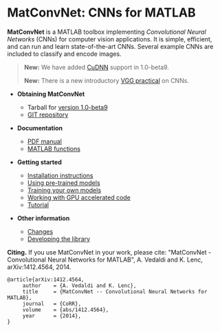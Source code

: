 # MatConvNet: CNNs for MATLAB

**MatConvNet** is a MATLAB toolbox implementing *Convolutional Neural
Networks* (CNNs) for computer vision applications. It is simple,
efficient, and can run and learn state-of-the-art CNNs. Several
example CNNs are included to classify and encode images.

> **New:** We have added [CuDNN](install.md#cudnn) support in 1.0-beta9.
>
> **New:** There is a new introductory <a
> href='http://www.robots.ox.ac.uk/~vgg/practicals/cnn/index.html'>VGG
> practical</a> on CNNs.

*   **Obtaining MatConvNet**
    - Tarball for [version 1.0-beta9](download/matconvnet-1.0-beta9.tar.gz)
    - [GIT repository](http://www.github.com/vlfeat/matconvnet.git)

*   **Documentation**
    - [PDF manual](matconvnet-manual.pdf)
    - [MATLAB functions](functions.md)

*   **Getting started**
    - [Installation instructions](install)
    - [Using pre-trained models](pretrained)
    - [Training your own models](training)
    - [Working with GPU accelerated code](gpu)
    - [Tutorial](http://www.robots.ox.ac.uk/~vgg/practicals/cnn/index.html)

*   **Other information**
    - [Changes](about/#changes)
    - [Developing the library](developers.md)

**Citing.** If you use MatConvNet in your work, please cite:
"MatConvNet - Convolutional Neural Networks for MATLAB", A. Vedaldi
and K. Lenc, arXiv:1412.4564, 2014.

    @article{arXiv:1412.4564,
         author    = {A. Vedaldi and K. Lenc},
         title     = {MatConvNet -- Convolutional Neural Networks for MATLAB},
         journal   = {CoRR},
         volume    = {abs/1412.4564},
         year      = {2014},
    }
